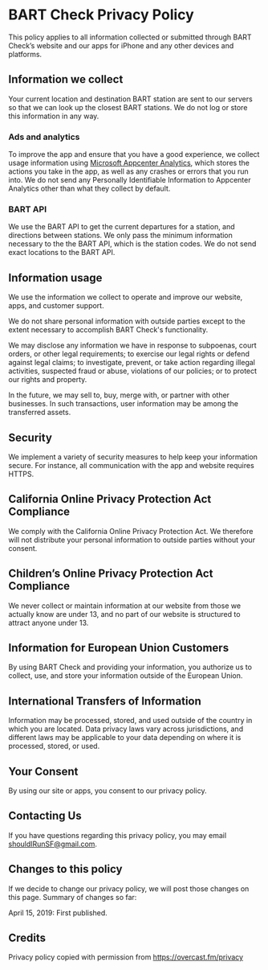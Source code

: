 # BART Check Privacy Policy

This policy applies to all information collected or submitted through BART Check’s website and our apps for iPhone and any other devices and platforms.

## Information we collect

Your current location and destination BART station are sent to our servers so that we can look up the closest BART stations. We do not log or store this information in any way.

### Ads and analytics

To improve the app and ensure that you have a good experience, we collect usage information using [Microsoft Appcenter Analytics](https://docs.microsoft.com/en-us/appcenter/analytics), which stores the actions you take in the app, as well as any crashes or errors that you run into. We do not send any Personally Identifiable Information to Appcenter Analytics other than what they collect by default.

### BART API

We use the BART API to get the current departures for a station, and directions between stations. We only pass the minimum information necessary to the the BART API, which is the station codes. We do not send exact locations to the BART API.

## Information usage

We use the information we collect to operate and improve our website, apps, and customer support.

We do not share personal information with outside parties except to the extent necessary to accomplish BART Check's functionality.

We may disclose any information we have in response to subpoenas, court orders, or other legal requirements; to exercise our legal rights or defend against legal claims; to investigate, prevent, or take action regarding illegal activities, suspected fraud or abuse, violations of our policies; or to protect our rights and property.

In the future, we may sell to, buy, merge with, or partner with other businesses. In such transactions, user information may be among the transferred assets.

## Security

We implement a variety of security measures to help keep your information secure. For instance, all communication with the app and website requires HTTPS.

## California Online Privacy Protection Act Compliance

We comply with the California Online Privacy Protection Act. We therefore will not distribute your personal information to outside parties without your consent.

## Children’s Online Privacy Protection Act Compliance

We never collect or maintain information at our website from those we actually know are under 13, and no part of our website is structured to attract anyone under 13.

## Information for European Union Customers

By using BART Check and providing your information, you authorize us to collect, use, and store your information outside of the European Union.

## International Transfers of Information

Information may be processed, stored, and used outside of the country in which you are located. Data privacy laws vary across jurisdictions, and different laws may be applicable to your data depending on where it is processed, stored, or used.

## Your Consent

By using our site or apps, you consent to our privacy policy.

## Contacting Us

If you have questions regarding this privacy policy, you may email shouldIRunSF@gmail.com.

## Changes to this policy

If we decide to change our privacy policy, we will post those changes on this page. Summary of changes so far:

April 15, 2019: First published.

## Credits

Privacy policy copied with permission from https://overcast.fm/privacy
